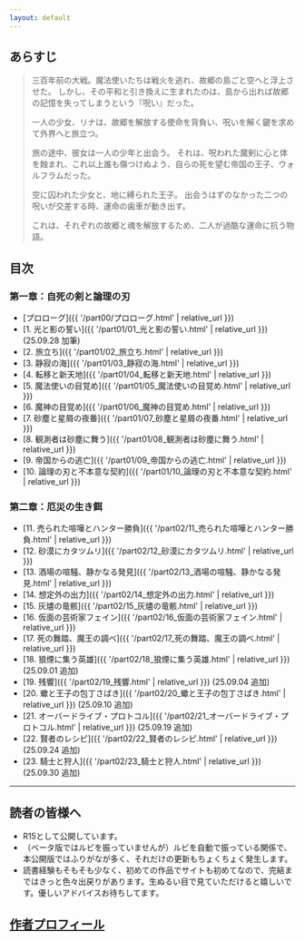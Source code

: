 ```yaml
---
layout: default
---
```




## あらすじ

> 三百年前の大戦。魔法使いたちは戦火を逃れ、故郷の島ごと空へと浮上させた。
> しかし、その平和と引き換えに生まれたのは、島から出れば故郷の記憶を失ってしまうという『呪い』だった。
> 
> 一人の少女、リナは、故郷を解放する使命を背負い、呪いを解く鍵を求めて外界へと旅立つ。
> 
> 旅の途中、彼女は一人の少年と出会う。
> それは、呪われた魔剣に心と体を蝕まれ、これ以上誰も傷つけぬよう、自らの死を望む帝国の王子、ウォルフラムだった。
> 
> 空に囚われた少女と、地に縛られた王子。
> 出会うはずのなかった二つの呪いが交差する時、運命の歯車が動き出す。
> 
> これは、それぞれの故郷と魂を解放するため、二人が過酷な運命に抗う物語。

## 目次

### 第一章：自死の剣と論理の刃
* [プロローグ]({{ '/part00/プロローグ.html' | relative_url }})
* [1. 光と影の誓い]({{ '/part01/01_光と影の誓い.html' | relative_url }})(25.09.28 加筆)
* [2. 旅立ち]({{ '/part01/02_旅立ち.html' | relative_url }})
* [3. 静寂の海]({{ '/part01/03_静寂の海.html' | relative_url }})
* [4. 転移と新天地]({{ '/part01/04_転移と新天地.html' | relative_url }})
* [5. 魔法使いの目覚め]({{ '/part01/05_魔法使いの目覚め.html' | relative_url }})
* [6. 魔神の目覚め]({{ '/part01/06_魔神の目覚め.html' | relative_url }})
* [7. 砂塵と星屑の夜番]({{ '/part01/07_砂塵と星屑の夜番.html' | relative_url }})
* [8. 観測者は砂塵に舞う]({{ '/part01/08_観測者は砂塵に舞う.html' | relative_url }})
* [9. 帝国からの逃亡]({{ '/part01/09_帝国からの逃亡.html' | relative_url }})
* [10. 論理の刃と不本意な契約]({{ '/part01/10_論理の刃と不本意な契約.html' | relative_url }})

### 第二章：厄災の生き餌
* [11. 売られた喧嘩とハンター勝負]({{ '/part02/11_売られた喧嘩とハンター勝負.html' | relative_url }})
* [12. 砂漠にカタツムリ]({{ '/part02/12_砂漠にカタツムリ.html' | relative_url }})
* [13. 酒場の喧騒、静かなる発見]({{ '/part02/13_酒場の喧騒、静かなる発見.html' | relative_url }})
* [14. 想定外の出力]({{ '/part02/14_想定外の出力.html' | relative_url }})
* [15. 灰燼の竜骸]({{ '/part02/15_灰燼の竜骸.html' | relative_url }})
* [16. 仮面の芸術家フェイン]({{ '/part02/16_仮面の芸術家フェイン.html' | relative_url }})
* [17. 死の舞踏、魔王の調べ]({{ '/part02/17_死の舞踏、魔王の調べ.html' | relative_url }})
* [18. 狼煙に集う英雄]({{ '/part02/18_狼煙に集う英雄.html' | relative_url }}) (25.09.01 追加)
* [19. 残響]({{ '/part02/19_残響.html' | relative_url }}) (25.09.04 追加)
* [20. 蠍と王子の包丁さばき]({{ '/part02/20_蠍と王子の包丁さばき.html' | relative_url }}) (25.09.10 追加)
* [21. オーバードライブ・プロトコル]({{ '/part02/21_オーバードライブ・プロトコル.html' | relative_url }}) (25.09.19 追加)
* [22. 賢者のレシピ]({{ '/part02/22_賢者のレシピ.html' | relative_url }}) (25.09.24 追加)
* [23. 騎士と狩人]({{ '/part02/23_騎士と狩人.html' | relative_url }}) (25.09.30 追加)

---


## 読者の皆様へ

* R15として公開しています。
* （ベータ版ではルビを振っていませんが）ルビを自動で振っている関係で、本公開版ではふりがなが多く、それだけの更新もちょくちょく発生します。
* 読書経験もそもそも少なく、初めての作品でサイトも初めてなので、完結まではきっと色々出戻りがあります。生ぬるい目で見ていただけると嬉しいです。優しいアドバイスお待ちしてます。

## [作者プロフィール](./profile.html)